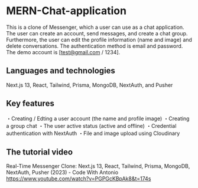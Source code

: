 # MERN-Chat-application

This is a clone of Messenger, which a user can use as a chat application. The user can create an account, send messages, and create a chat group. Furthermore, the user can edit the profile information (name and image) and delete conversations. The authentication method is email and password. The demo account is [test@gmail.com / 1234].

## Languages and technologies

Next.js 13, React, Tailwind, Prisma, MongoDB, NextAuth, and Pusher

## Key features

・Creating / Edting a user account (the name and profile image)
・Creating a group chat
・The user active status (active and offline)
・Credential authentication with NextAuth
・File and image upload using Cloudinary

## The tutorial video

Real-Time Messenger Clone: Next.js 13, React, Tailwind, Prisma, MongoDB, NextAuth, Pusher (2023) - Code With Antonio
https://www.youtube.com/watch?v=PGPGcKBpAk8&t=174s
